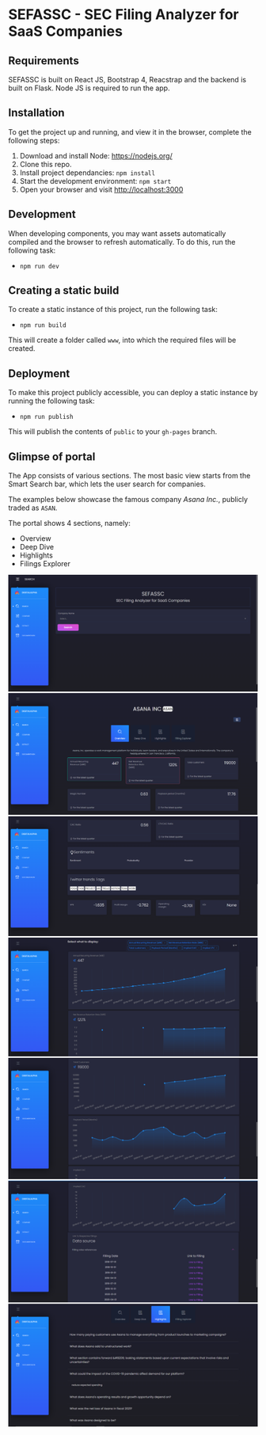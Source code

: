 # SEFASSC - SEC Filing Analyzer for SaaS Companies
## Requirements
SEFASSC is built on React JS, Bootstrap 4, Reacstrap and the backend is built on Flask. Node JS is required to run the app.

## Installation
To get the project up and running, and view it in the browser, complete the following steps:

1. Download and install Node: <https://nodejs.org/>
2. Clone this repo.
3. Install project dependancies: `npm install`
4. Start the development environment: `npm start`
5. Open your browser and visit <http://localhost:3000>

## Development
When developing components, you may want assets automatically compiled and the browser to refresh automatically. To do this, run the following task:

* `npm run dev`

## Creating a static build
To create a static instance of this project, run the following task:

* `npm run build`

This will create a folder called `www`, into which the required files will be created.

## Deployment
To make this project publicly accessible, you can deploy a static instance by running the following task:

* `npm run publish`

This will publish the contents of `public` to your `gh-pages` branch.

## Glimpse of portal
The App consists of various sections. The most basic view starts from the Smart Search bar, which lets the user search for companies. 

The examples below showcase the famous company _Asana Inc._, publicly traded as `ASAN`.

The portal shows 4 sections, namely:
- Overview
- Deep Dive
- Highlights
- Filings Explorer

![](pics/Screenshot%20(95).png)
![](pics/Screenshot%20(88).png)
![](pics/Screenshot%20(89).png)
![](pics/Screenshot%20(90).png)
![](pics/Screenshot%20(91).png)
![](pics/Screenshot%20(92).png)
![](pics/Screenshot%20(94).png)
